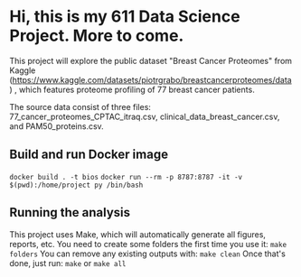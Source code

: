 # Hi, this is my 611 Data Science Project. More to come.

This project will explore the public dataset "Breast Cancer Proteomes" from Kaggle (https://www.kaggle.com/datasets/piotrgrabo/breastcancerproteomes/data) , which features proteome profiling of 77 breast cancer patients.

The source data consist of three files: 77_cancer_proteomes_CPTAC_itraq.csv, clinical_data_breast_cancer.csv, and PAM50_proteins.csv.

## Build and run Docker image
`docker build . -t bios`
`docker run --rm -p 8787:8787 -it -v $(pwd):/home/project py /bin/bash`

## Running the analysis
This project uses Make, which will automatically generate all figures, reports, etc.
You need to create some folders the first time you use it:
`make folders`
You can remove any existing outputs with:
`make clean`
Once that's done, just run:
`make`
or
`make all`
